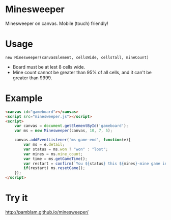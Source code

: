 # Minesweeper

Minesweeper on canvas. Mobile (touch) friendly!

# Usage

`new Minesweeper(canvasElement, cellsWide, cellsTall, mineCount)`

 - Board must be at lest 8 cells wide. 
 - Mine count cannot be greater than 95% of all cells, and it can't be greater than 9999.

# Example

```html
<canvas id="gameboard"></canvas>
<script src="minesweeper.js"></script>
<script>
	var canvas = document.getElementById('gameboard');
	var ms = new Minesweeper(canvas, 10, 7, 5);

	canvas.addEventListener('ms-game-end', function(e){
		var ms = e.detail;
		var status = ms.won ? "won" : "lost";
		var mines = ms.mine_count;
		var time = ms.getGameTime();
		var restart = confirm(`You ${status} this ${mines}-mine game in ${time}. Would you like to play again?`);
		if(restart) ms.resetGame();
	});
</script>
```

# Try it

http://pamblam.github.io/minesweeper/